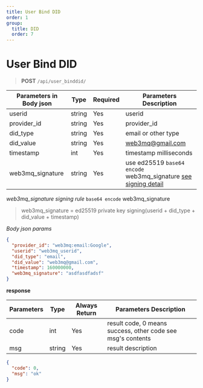 ```yaml
---
title: User Bind DID
order: 1
group:
  title: DID
  order: 7
---
```


# User Bind DID

> **POST** `/api/user_binddid/`

| Parameters in Body json | Type   | Required | Parameters Description                               |
| ----------------------- | ------ | -------- | ---------------------------------------------------- |
| userid                  | string | Yes      | userid                                               |
| provider_id             | string | Yes      | provider_id                                          |
| did_type                | string | Yes      | email or other type                                  |
| did_value               | string | Yes      | web3mq@gmail.com                                     |
| timestamp               | int    | Yes      | timestamp milliseconds                               |
| web3mq_signature        | string | Yes      | use ed25519 `base64 encode` web3mq_signature [see signing detail](/docs/Web3MQ-API/signature) |

_web3mq_signature signing rule_
`base64 encode` web3mq_signature

> web3mq_signature = ed25519 private key signing(userid + did_type + did_value + timestamp)

_Body json params_

```json
{
  "provider_id": "web3mq:email:Google",
  "userid": "web3mq_userid",
  "did_type": "email",
  "did_value": "web3mq@gmail.com",
  "timestamp": 160000000,
  "web3mq_signature": "asdfasdfadsf"
}
```

**response**

| Parameters | Type   | Always Return | Parameters Description                                      |
| ---------- | ------ | ------------- | ----------------------------------------------------------- |
| code       | int    | Yes           | result code, 0 means success, other code see msg's contents |
| msg        | string | Yes           | result description                                          |

```json
{
  "code": 0,
  "msg": "ok"
}
```
